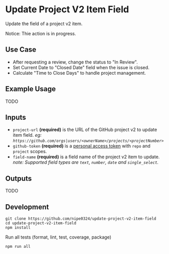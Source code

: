 # Update Project V2 Item Field

Update the field of a project v2 item.

Notice: Thie action is in progress.

## Use Case

- After requesting a review, change the status to "In Review".
- Set Current Date to "Closed Date" field when the issue is closed.
- Calculate "Time to Close Days" to handle project management.

## Example Usage

TODO

## Inputs

- `project-url` **(required)** is the URL of the GitHub project v2 to update item field.
  _eg: `https://github.com/orgs|users/<ownerName>/projects/<projectNumber>`_
- `github-token` **(required)** is a [personal access
  token](https://github.com/settings/tokens/new) with `repo` and `project` scopes.
- `field-name` **(required)** is a field name of the project v2 item to update.
  _note: Supported field types are `text`, `number`, `date` and `single_select`._

## Outputs

TODO

## Development

```shell
git clone https://github.com/nipe0324/update-project-v2-item-field
cd update-project-v2-item-field
npm install
```

Run all tests (format, lint, test, coverage, package)

```shell
npm run all
```
